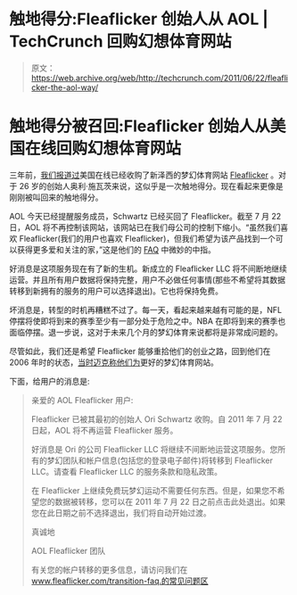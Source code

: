 # 触地得分:Fleaflicker 创始人从 AOL | TechCrunch 回购幻想体育网站

> 原文：<https://web.archive.org/web/http://techcrunch.com/2011/06/22/fleaflicker-the-aol-way/>

# 触地得分被召回:Fleaflicker 创始人从美国在线回购幻想体育网站

三年前，[我们报道过](https://web.archive.org/web/20230315143850/https://techcrunch.com/2008/04/25/aol-acquires-fleaflicker/)美国在线已经收购了新泽西的梦幻体育网站 [Fleaflicker](https://web.archive.org/web/20230315143850/http://www.fleaflicker.com/) 。对于 26 岁的创始人奥利·施瓦茨来说，这似乎是一次触地得分。现在看起来更像是刚刚被叫回来的触地得分。

AOL 今天已经提醒服务成员，Schwartz 已经买回了 Fleaflicker。截至 7 月 22 日，AOL 将不再控制该网站，该网站已在我们母公司的控制下缩小。“虽然我们喜欢 Fleaflicker(我们的用户也喜欢 Fleaflicker)，但我们希望为该产品找到一个可以获得更多爱和关注的家，”这是他们的 [FAQ](https://web.archive.org/web/20230315143850/http://www.fleaflicker.com/transition-faq) 中微妙的中指。

好消息是这项服务现在有了新的生机。新成立的 Fleaflicker LLC 将不间断地继续运营。并且所有用户数据将保持完整，用户不必做任何事情(那些不希望将其数据转移到新拥有的服务的用户可以选择退出)。它也将保持免费。

坏消息是，转型的时机再糟糕不过了。每一天，看起来越来越有可能的是，NFL 停摆将使即将到来的赛季至少有一部分处于危险之中。NBA 在即将到来的赛季也面临停摆。退一步说，这对于未来几个月的梦幻体育来说都将是非常成问题的。

尽管如此，我们还是希望 Fleaflicker 能够重拾他们的创业之路，回到他们在 2006 年时的状态，[当时迈克称他们为](https://web.archive.org/web/20230315143850/https://techcrunch.com/2006/07/09/fleaflicker-is-a-better-fantasy-sports-site/)更好的梦幻体育网站。

下面，给用户的消息是:

> 亲爱的 AOL Fleaflicker 用户:
> 
> Fleaflicker 已被其最初的创始人 Ori Schwartz 收购。自 2011 年 7 月 22 日起，AOL 将不再运营 Fleaflicker 服务。
> 
> 好消息是 Ori 的公司 Fleaflicker LLC 将继续不间断地运营这项服务。您所有的梦幻团队和帐户信息(包括您的登录电子邮件)将转移到 Fleaflicker LLC。请查看 Fleaflicker LLC 的服务条款和隐私政策。
> 
> 在 Fleaflicker 上继续免费玩梦幻运动不需要任何东西。但是，如果您不希望您的数据被转移，您可以在 2011 年 7 月 22 日之前点击此处退出。如果您在此日期之前不选择退出，我们将自动开始过渡。
> 
> 真诚地
> 
> AOL Fleaflicker 团队
> 
> 有关您的帐户转移的更多信息，请访问我们在 www.fleaflicker.com/transition-faq.的常见问题区